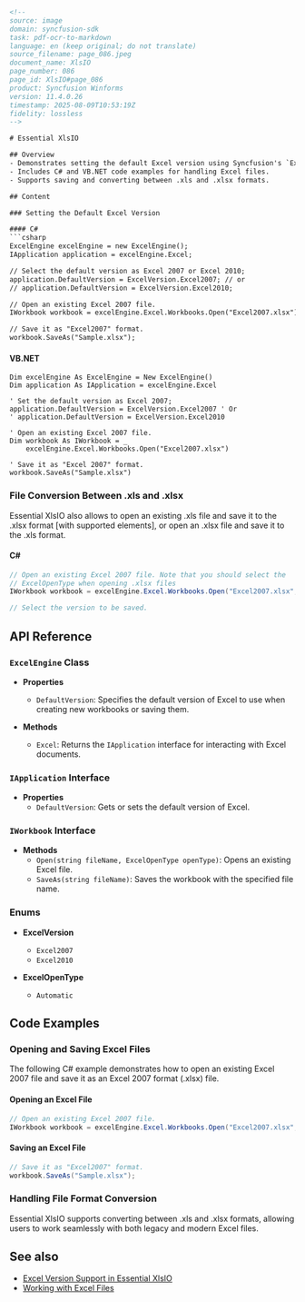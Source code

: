 ```html
<!--
source: image
domain: syncfusion-sdk
task: pdf-ocr-to-markdown
language: en (keep original; do not translate)
source_filename: page_086.jpeg
document_name: XlsIO
page_number: 086
page_id: XlsIO#page_086
product: Syncfusion Winforms
version: 11.4.0.26
timestamp: 2025-08-09T10:53:19Z
fidelity: lossless
-->

# Essential XlsIO

## Overview
- Demonstrates setting the default Excel version using Syncfusion's `ExcelEngine`.
- Includes C# and VB.NET code examples for handling Excel files.
- Supports saving and converting between .xls and .xlsx formats.

## Content

### Setting the Default Excel Version

#### C#
```csharp
ExcelEngine excelEngine = new ExcelEngine();
IApplication application = excelEngine.Excel;

// Select the default version as Excel 2007 or Excel 2010;
application.DefaultVersion = ExcelVersion.Excel2007; // or
// application.DefaultVersion = ExcelVersion.Excel2010;

// Open an existing Excel 2007 file.
IWorkbook workbook = excelEngine.Excel.Workbooks.Open("Excel2007.xlsx");

// Save it as "Excel2007" format.
workbook.SaveAs("Sample.xlsx");
```

#### VB.NET
```vbnet
Dim excelEngine As ExcelEngine = New ExcelEngine()
Dim application As IApplication = excelEngine.Excel

' Set the default version as Excel 2007;
application.DefaultVersion = ExcelVersion.Excel2007 ' Or
' application.DefaultVersion = ExcelVersion.Excel2010

' Open an existing Excel 2007 file.
Dim workbook As IWorkbook = _
    excelEngine.Excel.Workbooks.Open("Excel2007.xlsx")

' Save it as "Excel 2007" format.
workbook.SaveAs("Sample.xlsx")
```

### File Conversion Between .xls and .xlsx

Essential XlsIO also allows to open an existing .xls file and save it to the .xlsx format [with supported elements], or open an .xlsx file and save it to the .xls format.

#### C#
```csharp
// Open an existing Excel 2007 file. Note that you should select the
// ExcelOpenType when opening .xlsx files
IWorkbook workbook = excelEngine.Excel.Workbooks.Open("Excel2007.xlsx", ExcelOpenType.Automatic);

// Select the version to be saved.
```

## API Reference

### `ExcelEngine` Class

- **Properties**
  - `DefaultVersion`: Specifies the default version of Excel to use when creating new workbooks or saving them.

- **Methods**
  - `Excel`: Returns the `IApplication` interface for interacting with Excel documents.

### `IApplication` Interface

- **Properties**
  - `DefaultVersion`: Gets or sets the default version of Excel.

### `IWorkbook` Interface

- **Methods**
  - `Open(string fileName, ExcelOpenType openType)`: Opens an existing Excel file.
  - `SaveAs(string fileName)`: Saves the workbook with the specified file name.

### Enums

- **ExcelVersion**
  - `Excel2007`
  - `Excel2010`

- **ExcelOpenType**
  - `Automatic`

## Code Examples

### Opening and Saving Excel Files

The following C# example demonstrates how to open an existing Excel 2007 file and save it as an Excel 2007 format (.xlsx) file.

#### Opening an Excel File
```csharp
// Open an existing Excel 2007 file.
IWorkbook workbook = excelEngine.Excel.Workbooks.Open("Excel2007.xlsx", ExcelOpenType.Automatic);
```

#### Saving an Excel File
```csharp
// Save it as "Excel2007" format.
workbook.SaveAs("Sample.xlsx");
```

### Handling File Format Conversion
Essential XlsIO supports converting between .xls and .xlsx formats, allowing users to work seamlessly with both legacy and modern Excel files.

## See also
- [Excel Version Support in Essential XlsIO](#)
- [Working with Excel Files](#)

<!-- tags: [Essential XlsIO, ExcelEngine, IApplication, IWorkbook, ExcelVersion, ExcelOpenType, file conversion, .xls, .xlsx] keywords: [default version, Excel 2007, Excel 2010, file format conversion, C#, VB.NET, open, save, supported elements] -->
```